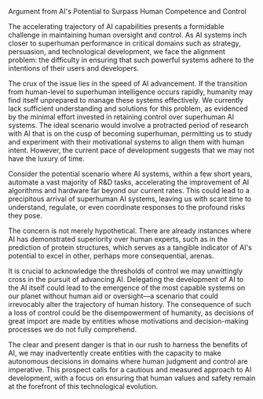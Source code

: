 Argument from AI's Potential to Surpass Human Competence and Control

The accelerating trajectory of AI capabilities presents a formidable challenge in maintaining human oversight and control. As AI systems inch closer to superhuman performance in critical domains such as strategy, persuasion, and technological development, we face the alignment problem: the difficulty in ensuring that such powerful systems adhere to the intentions of their users and developers.

The crux of the issue lies in the speed of AI advancement. If the transition from human-level to superhuman intelligence occurs rapidly, humanity may find itself unprepared to manage these systems effectively. We currently lack sufficient understanding and solutions for this problem, as evidenced by the minimal effort invested in retaining control over superhuman AI systems. The ideal scenario would involve a protracted period of research with AI that is on the cusp of becoming superhuman, permitting us to study and experiment with their motivational systems to align them with human intent. However, the current pace of development suggests that we may not have the luxury of time.

Consider the potential scenario where AI systems, within a few short years, automate a vast majority of R&D tasks, accelerating the improvement of AI algorithms and hardware far beyond our current rates. This could lead to a precipitous arrival of superhuman AI systems, leaving us with scant time to understand, regulate, or even coordinate responses to the profound risks they pose.

The concern is not merely hypothetical. There are already instances where AI has demonstrated superiority over human experts, such as in the prediction of protein structures, which serves as a tangible indicator of AI's potential to excel in other, perhaps more consequential, arenas.

It is crucial to acknowledge the thresholds of control we may unwittingly cross in the pursuit of advancing AI. Delegating the development of AI to the AI itself could lead to the emergence of the most capable systems on our planet without human aid or oversight—a scenario that could irrevocably alter the trajectory of human history. The consequence of such a loss of control could be the disempowerment of humanity, as decisions of great import are made by entities whose motivations and decision-making processes we do not fully comprehend.

The clear and present danger is that in our rush to harness the benefits of AI, we may inadvertently create entities with the capacity to make autonomous decisions in domains where human judgment and control are imperative. This prospect calls for a cautious and measured approach to AI development, with a focus on ensuring that human values and safety remain at the forefront of this technological evolution.